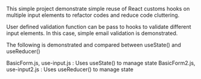 This simple project demonstrate simple reuse of React customs hooks 
on multiple input elements to refactor codes and reduce code cluttering.

User defined validation function can be pass to hooks to validate different 
input elements. In this case, simple email validation is demonstrated.

The following is demonstrated and compared between
useState() and useReducer()

BasicForm.js, use-input.js : Uses useState() to manage state
BasicForm2.js, use-input2.js : Uses useReducer() to manage state
